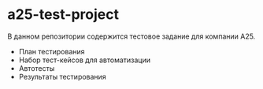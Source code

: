 # a25-test-project

В данном репозитории содержится тестовое задание для 
компании А25.

* План тестирования
* Набор тест-кейсов для автоматизации
* Автотесты
* Результаты тестирования


